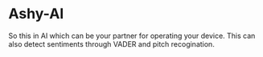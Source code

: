 # Ashy-AI

So this in AI which can be your partner for operating your device.
This can also detect sentiments through VADER and pitch recogination.
